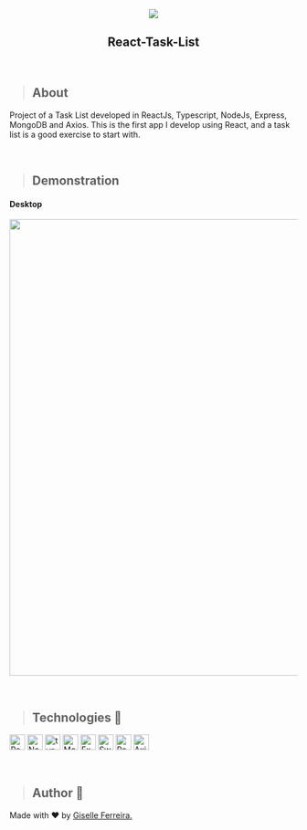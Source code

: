 <p align="center">
<img src="https://i.postimg.cc/5yfkGQGm/minhastarefas.png"/>
<h2 align="center">React-Task-List</h2>
</p>

<br/>

>## About
Project of a Task List developed in ReactJs, Typescript, NodeJs, Express, MongoDB and Axios. This is the first app I develop using React, and a task list is a good exercise to start with.

<br/>

>## Demonstration

#### Desktop
<p align="left">
<img  src="https://i.postimg.cc/1XY4TwXx/mytasks-react.gif" width="800" />
</p>

<br/>

>## Technologies 🧰

<p align="left">
<img alt="React" src="https://img.shields.io/badge/react-%2320232a.svg?style=for-the-badge&logo=react&logoColor=%2361DAFB" height="27" /> 
<img alt="NodeJs" src="https://img.shields.io/badge/node.js-6DA55F?style=for-the-badge&logo=node.js&logoColor=white" height="27" />
<img alt="typescript" src="https://img.shields.io/badge/typescript-%23007ACC.svg?style=for-the-badge&logo=typescript&logoColor=white" height="27" />  
<img alt="MongoDB" src="https://img.shields.io/badge/MongoDB-%234ea94b.svg?style=for-the-badge&logo=mongodb&logoColor=white" height="27" />   
<img alt="Express" src="https://img.shields.io/badge/express.js-%23404d59.svg?style=for-the-badge&logo=express&logoColor=%2361DAFB" height="27" />   
<img alt="SweetAlert2" src="https://img.shields.io/badge/-sweetAlert2-orange" height="27" />   
<img alt="React-toastify" src="https://img.shields.io/badge/-React--toastify-blue" height="27" />   
<img alt="Axios" src="https://img.shields.io/badge/-Axios-blueviolet" height="27" />   
</p>

<br/>

> ## Author 👋

Made with ❤️ by <a href="https://www.linkedin.com/in/giselleferreiras/" >Giselle Ferreira.</a>



